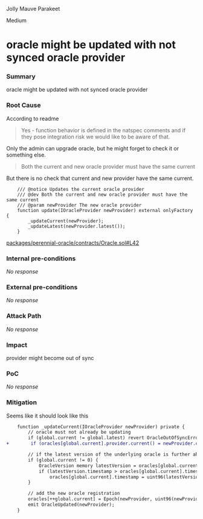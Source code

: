 Jolly Mauve Parakeet

Medium

# oracle might be updated with not synced oracle provider

### Summary
oracle might be updated with not synced oracle provider
### Root Cause
According to readme
>Yes - function behavior is defined in the natspec comments and if they pose integration risk we would like to be aware of that.

Only the admin can upgrade oracle, but he might forget to check it or something else.

>Both the current and new oracle provider must have the same current

But there is no check that current and new provider have the same current.
```solidity
    /// @notice Updates the current oracle provider
    /// @dev Both the current and new oracle provider must have the same current
    /// @param newProvider The new oracle provider
    function update(IOracleProvider newProvider) external onlyFactory {
        _updateCurrent(newProvider);
        _updateLatest(newProvider.latest());
    }
```
[packages/perennial-oracle/contracts/Oracle.sol#L42](https://github.com/sherlock-audit/2024-08-perennial-v2-update-3/blob/main/perennial-v2/packages/perennial-oracle/contracts/Oracle.sol#L42)

### Internal pre-conditions

_No response_

### External pre-conditions

_No response_

### Attack Path

_No response_

### Impact

provider might become out of sync

### PoC

_No response_

### Mitigation
Seems like it should look like this
```diff
    function _updateCurrent(IOracleProvider newProvider) private {
        // oracle must not already be updating
        if (global.current != global.latest) revert OracleOutOfSyncError();
+        if (oracles[global.current].provider.current() = newProvider.current()) revert OracleOutOfSyncError();

        // if the latest version of the underlying oracle is further ahead than its latest request update its timestamp
        if (global.current != 0) {
            OracleVersion memory latestVersion = oracles[global.current].provider.latest();
            if (latestVersion.timestamp > oracles[global.current].timestamp)
                oracles[global.current].timestamp = uint96(latestVersion.timestamp);
        }

        // add the new oracle registration
        oracles[++global.current] = Epoch(newProvider, uint96(newProvider.current()));
        emit OracleUpdated(newProvider);
    }
```